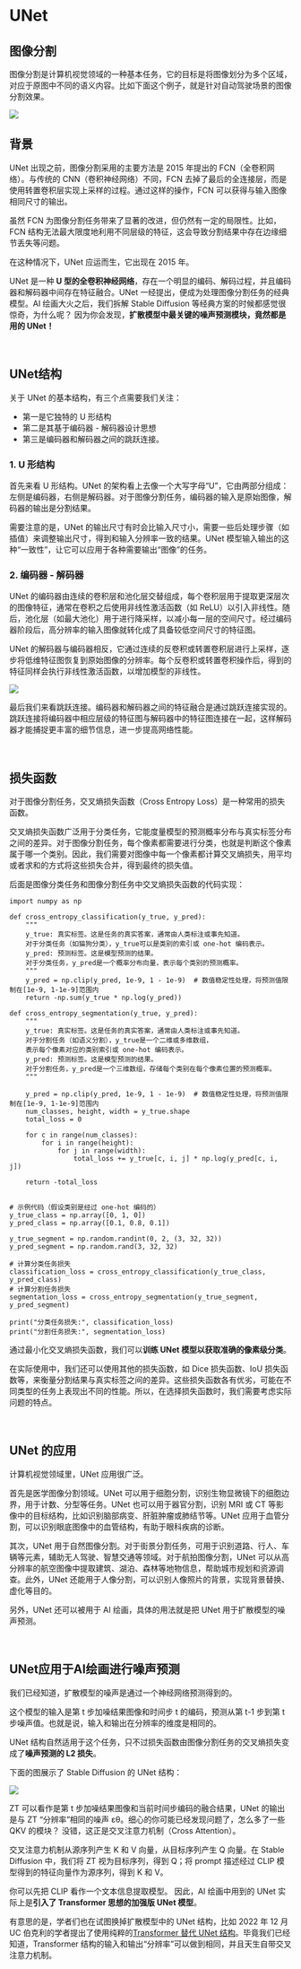 # UNet

## 图像分割
图像分割是计算机视觉领域的一种基本任务，它的目标是将图像划分为多个区域，对应于原图中不同的语义内容。比如下面这个例子，就是针对自动驾驶场景的图像分割效果。

<img src="./images/image split.webp" />

## 背景
UNet 出现之前，图像分割采用的主要方法是 2015 年提出的 FCN（全卷积网络）。与传统的 CNN（卷积神经网络）不同，FCN 去掉了最后的全连接层，而是使用转置卷积层实现上采样的过程。通过这样的操作，FCN 可以获得与输入图像相同尺寸的输出。

虽然 FCN 为图像分割任务带来了显著的改进，但仍然有一定的局限性。比如，FCN 结构无法最大限度地利用不同层级的特征，这会导致分割结果中存在边缘细节丢失等问题。

在这种情况下，UNet 应运而生，它出现在 2015 年。

UNet 是一种 **U 型的全卷积神经网络**，存在一个明显的编码、解码过程，并且编码器和解码器中间存在特征融合。UNet 一经提出，便成为处理图像分割任务的经典模型。AI 绘画大火之后，我们拆解 Stable Diffusion 等经典方案的时候都感觉很惊奇，为什么呢？
因为你会发现，**扩散模型中最关键的噪声预测模块，竟然都是用的 UNet！**

<br>

## UNet结构
关于 UNet 的基本结构，有三个点需要我们关注：
- 第一是它独特的 U 形结构
- 第二是其基于编码器 - 解码器设计思想
- 第三是编码器和解码器之间的跳跃连接。


### 1. U 形结构
首先来看 U 形结构。UNet 的架构看上去像一个大写字母“U”，它由两部分组成：左侧是编码器，右侧是解码器。对于图像分割任务，编码器的输入是原始图像，解码器的输出是分割结果。

需要注意的是，UNet 的输出尺寸有时会比输入尺寸小，需要一些后处理步骤（如插值）来调整输出尺寸，得到和输入分辨率一致的结果。UNet 模型输入输出的这种“一致性”，让它可以应用于各种需要输出“图像”的任务。

### 2. 编码器 - 解码器
UNet 的编码器由连续的卷积层和池化层交替组成，每个卷积层用于提取更深层次的图像特征，通常在卷积之后使用非线性激活函数（如 ReLU）以引入非线性。随后，池化层（如最大池化）用于进行降采样，以减小每一层的空间尺寸。经过编码器阶段后，高分辨率的输入图像就转化成了具备较低空间尺寸的特征图。

UNet 的解码器与编码器相反，它通过连续的反卷积或转置卷积层进行上采样，逐步将低维特征图恢复到原始图像的分辨率。每个反卷积或转置卷积操作后，得到的特征同样会执行非线性激活函数，以增加模型的非线性。

<img src="./images/UNet U structure.webp" />

最后我们来看跳跃连接。编码器和解码器之间的特征融合是通过跳跃连接实现的。跳跃连接将编码器中相应层级的特征图与解码器中的特征图连接在一起，这样解码器才能捕捉更丰富的细节信息，进一步提高网络性能。


<br>

## 损失函数
对于图像分割任务，交叉熵损失函数（Cross Entropy Loss）是一种常用的损失函数。

交叉熵损失函数广泛用于分类任务，它能度量模型的预测概率分布与真实标签分布之间的差异。对于图像分割任务，每个像素都需要进行分类，也就是判断这个像素属于哪一个类别。因此，我们需要对图像中每一个像素都计算交叉熵损失，用平均或者求和的方式将这些损失合并，得到最终的损失值。

后面是图像分类任务和图像分割任务中交叉熵损失函数的代码实现：
```
import numpy as np

def cross_entropy_classification(y_true, y_pred):
    """
    y_true: 真实标签。这是任务的真实答案，通常由人类标注或事先知道。
    对于分类任务（如猫狗分类），y_true可以是类别的索引或 one-hot 编码表示。
    y_pred: 预测标签。这是模型预测的结果。
    对于分类任务，y_pred是一个概率分布向量，表示每个类别的预测概率。
    """
    y_pred = np.clip(y_pred, 1e-9, 1 - 1e-9)  # 数值稳定性处理，将预测值限制在[1e-9, 1-1e-9]范围内
    return -np.sum(y_true * np.log(y_pred))

def cross_entropy_segmentation(y_true, y_pred):
    """
    y_true: 真实标签。这是任务的真实答案，通常由人类标注或事先知道。
    对于分割任务（如语义分割），y_true是一个二维或多维数组，
    表示每个像素对应的类别索引或 one-hot 编码表示。
    y_pred: 预测标签。这是模型预测的结果。
    对于分割任务，y_pred是一个三维数组，存储每个类别在每个像素位置的预测概率。
    """

    y_pred = np.clip(y_pred, 1e-9, 1 - 1e-9)  # 数值稳定性处理，将预测值限制在[1e-9, 1-1e-9]范围内
    num_classes, height, width = y_true.shape
    total_loss = 0

    for c in range(num_classes):
        for i in range(height):
            for j in range(width):
                total_loss += y_true[c, i, j] * np.log(y_pred[c, i, j])

    return -total_loss


# 示例代码（假设类别是经过 one-hot 编码的）
y_true_class = np.array([0, 1, 0])
y_pred_class = np.array([0.1, 0.8, 0.1])

y_true_segment = np.random.randint(0, 2, (3, 32, 32))
y_pred_segment = np.random.rand(3, 32, 32)

# 计算分类任务损失
classification_loss = cross_entropy_classification(y_true_class, y_pred_class)
# 计算分割任务损失
segmentation_loss = cross_entropy_segmentation(y_true_segment, y_pred_segment)

print("分类任务损失:", classification_loss)
print("分割任务损失:", segmentation_loss)
```
通过最小化交叉熵损失函数，我们可以**训练 UNet 模型以获取准确的像素级分类**。

在实际使用中，我们还可以使用其他的损失函数，如 Dice 损失函数、IoU 损失函数等，来衡量分割结果与真实标签之间的差异。这些损失函数各有优劣，可能在不同类型的任务上表现出不同的性能。所以，在选择损失函数时，我们需要考虑实际问题的特点。

<br>

## UNet 的应用
计算机视觉领域里，UNet 应用很广泛。

首先是医学图像分割领域。UNet 可以用于细胞分割，识别生物显微镜下的细胞边界，用于计数、分型等任务。UNet 也可以用于器官分割，识别 MRI 或 CT 等影像中的目标结构，比如识别脑部病变、肝脏肿瘤或肺结节等。UNet 应用于血管分割，可以识别眼底图像中的血管结构，有助于眼科疾病的诊断。

其次，UNet 用于自然图像分割。对于街景分割任务，可用于识别道路、行人、车辆等元素，辅助无人驾驶、智慧交通等领域。对于航拍图像分割，UNet 可以从高分辨率的航空图像中提取建筑、湖泊、森林等地物信息，帮助城市规划和资源调查。此外，UNet 还能用于人像分割，可以识别人像照片的背景，实现背景替换、虚化等目的。


另外，UNet 还可以被用于 AI 绘画，具体的用法就是把 UNet 用于扩散模型的噪声预测。


<br>

## UNet应用于AI绘画进行噪声预测
我们已经知道，扩散模型的噪声是通过一个神经网络预测得到的。

这个模型的输入是第 t 步加噪结果图像和时间步 t 的编码，预测从第 t-1 步到第 t 步噪声值。也就是说，输入和输出在分辨率的维度是相同的。

UNet 结构自然适用于这个任务，只不过损失函数由图像分割任务的交叉熵损失变成了**噪声预测的 L2 损失**。

下面的图展示了 Stable Diffusion 的 UNet 结构：

<img src="./images/stable diffusion UNet.webp" />

ZT​ 可以看作是第 t 步加噪结果图像和当前时间步编码的融合结果，UNet 的输出是与 ZT​ “分辨率”相同的噪声 εθ​。细心的你可能已经发现问题了，怎么多了一些 QKV 的模块？
没错，这正是交叉注意力机制（Cross Attention）。

交叉注意力机制从源序列产生 K 和 V 向量，从目标序列产生 Q 向量。在 Stable Diffusion 中，我们将 ZT 视为目标序列，得到 Q；将 prompt 描述经过 CLIP 模型得到的特征向量作为源序列，得到 K 和 V。

你可以先把 CLIP 看作一个文本信息提取模型。
因此，AI 绘画中用到的 UNet 实际上是**引入了 Transformer 思想的加强版 UNet 模型**。

有意思的是，学者们也在试图换掉扩散模型中的 UNet 结构，比如 2022 年 12 月 UC 伯克利的学者提出了使用纯粹的[Transformer 替代 UNet 结构](https://arxiv.org/abs/2212.09748)。毕竟我们已经知道，Transformer 结构的输入和输出“分辨率”可以做到相同，并且天生自带交叉注意力机制。